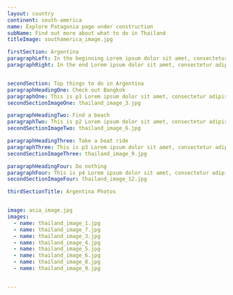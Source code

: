 ```yaml
---
layout: country
continent: south-america
name: Explore Patagonia page under construction
subName: Find out more about what to do in Thailand
titleImage: southamerica_image.jpg

firstSection: Argentina
paragraphLeft: In the beginning Lorem ipsum dolor sit amet, consectetur adipisicing elit, sed do eiusmod tempor incididunt ut labore et dolore magna aliqua. Ut enim ad minim veniam, quis nostrud exercitation ullamco laboris nisi ut aliquip ex ea commodo consequat. Duis aute irure dolor in reprehenderit in voluptate velit esse cillum dolore eu fugiat nulla pariatur. Excepteur sint occaecat cupidatat non proident, sunt in culpa qui officia deserunt mollit anim id est laborum.
paragraphRight: In the end Lorem ipsum dolor sit amet, consectetur adipisicing elit, sed do eiusmod tempor incididunt ut labore et dolore magna aliqua. Ut enim ad minim veniam, quis nostrud exercitation ullamco laboris nisi ut aliquip ex ea commodo consequat. Duis aute irure dolor in reprehenderit in voluptate velit esse cillum dolore eu fugiat nulla pariatur. Excepteur sint occaecat cupidatat non proident, sunt in culpa qui officia deserunt mollit anim id est laborum.


secondSection: Top things to do in Argentina
paragraphHeadingOne: Check out Bangkok
paragraphOne: This is p1 Lorem ipsum dolor sit amet, consectetur adipisicing elit, sed do eiusmod tempor incididunt ut labore et dolore magna aliqua. Ut enim ad minim veniam, quis nostrud exercitation ullamco laboris nisi ut aliquip ex ea commodo consequat.
secondSectionImageOne: thailand_image_3.jpg

paragraphHeadingTwo: Find a beach
paragraphTwo: This is p2 Lorem ipsum dolor sit amet, consectetur adipisicing elit, sed do eiusmod tempor incididunt ut labore et dolore magna aliqua. Ut enim ad minim veniam, quis nostrud exercitation ullamco laboris nisi ut aliquip ex ea commodo consequat.
secondSectionImageTwo: thailand_image_6.jpg

paragraphHeadingThree: Take a boat ride
paragraphThree: This is p3 Lorem ipsum dolor sit amet, consectetur adipisicing elit, sed do eiusmod tempor incididunt ut labore et dolore magna aliqua. Ut enim ad minim veniam, quis nostrud exercitation ullamco laboris nisi ut aliquip ex ea commodo consequat.
secondSectionImageThree: thailand_image_9.jpg

paragraphHeadingFour: Do nothing
paragraphFour: This is p4 Lorem ipsum dolor sit amet, consectetur adipisicing elit, sed do eiusmod tempor incididunt ut labore et dolore magna aliqua. Ut enim ad minim veniam, quis nostrud exercitation ullamco laboris nisi ut aliquip ex ea commodo consequat.
secondSectionImageFour: thailand_image_12.jpg

thirdSectionTitle: Argentina Photos


image: asia_image.jpg
images:
  - name: thailand_image_1.jpg
  - name: thailand_image_7.jpg
  - name: thailand_image_3.jpg
  - name: thailand_image_4.jpg
  - name: thailand_image_5.jpg
  - name: thailand_image_6.jpg
  - name: thailand_image_8.jpg
  - name: thailand_image_9.jpg


---
```

